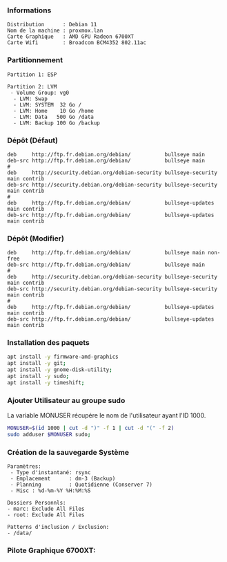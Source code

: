 ### Informations
```
Distribution      : Debian 11
Nom de la machine : proxmox.lan
Carte Graphique   : AMD GPU Radeon 6700XT
Carte Wifi        : Broadcom BCM4352 802.11ac
```

### Partitionnement
```
Partition 1: ESP

Partition 2: LVM
 - Volume Group: vg0
  - LVM: Swap
  - LVM: SYSTEM  32 Go /
  - LVM: Home    10 Go /home
  - LVM: Data   500 Go /data
  - LVM: Backup 100 Go /backup
```

### Dépôt (Défaut)
```
deb     http://ftp.fr.debian.org/debian/           bullseye main
deb-src http://ftp.fr.debian.org/debian/           bullseye main
#
deb     http://security.debian.org/debian-security bullseye-security main contrib
deb-src http://security.debian.org/debian-security bullseye-security main contrib
#
deb     http://ftp.fr.debian.org/debian/           bullseye-updates main contrib
deb-src http://ftp.fr.debian.org/debian/           bullseye-updates main contrib
```

### Dépôt (Modifier)
```
deb     http://ftp.fr.debian.org/debian/           bullseye main non-free
deb-src http://ftp.fr.debian.org/debian/           bullseye main
#
deb     http://security.debian.org/debian-security bullseye-security main contrib
deb-src http://security.debian.org/debian-security bullseye-security main contrib
#
deb     http://ftp.fr.debian.org/debian/           bullseye-updates main contrib
deb-src http://ftp.fr.debian.org/debian/           bullseye-updates main contrib
```

### Installation des paquets
```bash
apt install -y firmware-amd-graphics
apt install -y git;
apt install -y gnome-disk-utility;
apt install -y sudo;
apt install -y timeshift;
```

### Ajouter Utilisateur au groupe sudo
La variable MONUSER récupére le nom de l'utilisateur ayant l'ID 1000.
```bash
MONUSER=$(id 1000 | cut -d ")" -f 1 | cut -d "(" -f 2)
sudo adduser $MONUSER sudo;
```

### Création de la sauvegarde Système
```
Paramètres:
 - Type d'instantané: rsync
 - Emplacement      : dm-3 (Backup)
 - Planning         : Quotidienne (Conserver 7)
 - Misc : %d-%m-%Y %H:%M:%S

Dossiers Personnls:
- marc: Exclude All Files
- root: Exclude All Files

Patterns d'inclusion / Exclusion:
- /data/

```

### Pilote Graphique 6700XT:
```
```
